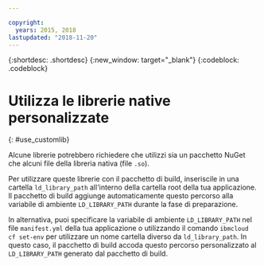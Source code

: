 ```yaml
---

copyright:
  years: 2015, 2018
lastupdated: "2018-11-20"
---
```


{:shortdesc: .shortdesc}
{:new_window: target="_blank"}
{:codeblock: .codeblock}


# Utilizza le librerie native personalizzate
{: #use_customlib}

Alcune librerie potrebbero richiedere che utilizzi sia un pacchetto NuGet che alcuni file della libreria nativa (file `.so`).  

Per utilizzare queste librerie con il pacchetto di build, inseriscile in una cartella `ld_library_path` all'interno della cartella root della tua applicazione. Il pacchetto di build aggiunge automaticamente questo percorso alla variabile di ambiente `LD_LIBRARY_PATH` durante la fase di preparazione.  

In alternativa, puoi specificare la variabile di ambiente `LD_LIBRARY_PATH` nel file `manifest.yml` della tua applicazione o utilizzando il comando `ibmcloud cf set-env` per utilizzare un nome cartella diverso da `ld_library_path`.  In questo caso, il pacchetto di build accoda questo percorso personalizzato al `LD_LIBRARY_PATH` generato dal pacchetto di build.
